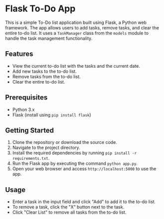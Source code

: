 # Flask To-Do App

This is a simple To-Do list application built using Flask, a Python web framework. The app allows users to add tasks, remove tasks, and clear the entire to-do list. It uses a `TaskManager` class from the `models` module to handle the task management functionality.

## Features

- View the current to-do list with the tasks and the current date.
- Add new tasks to the to-do list.
- Remove tasks from the to-do list.
- Clear the entire to-do list.

## Prerequisites

- Python 3.x
- Flask (install using `pip install flask`)

## Getting Started

1. Clone the repository or download the source code.
2. Navigate to the project directory.
3. Install the required dependencies by running `pip install -r requirements.txt`.
4. Run the Flask app by executing the command `python app.py`.
5. Open your web browser and access `http://localhost:5000` to use the app.

## Usage

- Enter a task in the input field and click "Add" to add it to the to-do list.
- To remove a task, click the "X" button next to the task.
- Click "Clear List" to remove all tasks from the to-do list.

